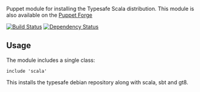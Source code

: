 Puppet module for installing the Typesafe Scala distribution.
 This module is also available on the [Puppet Forge](https://forge.puppetlabs.com/garethr/scala)

[![Build
Status](https://secure.travis-ci.org/garethr/garethr-scala.png)](http://travis-ci.org/garethr/garethr-scala)
[![Dependency
Status](https://gemnasium.com/garethr/garethr-scala.png)](http://gemnasium.com/garethr/garethr-scala)

## Usage

The module includes a single class:

    include 'scala'

This installs the typesafe debian repository along with scala, sbt and
gt8.
